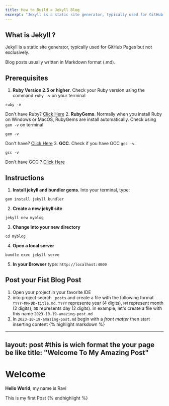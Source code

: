 ```yaml
---
title: How to Build a Jekyll Blog
excerpt: "Jekyll is a static site generator, typically used for GitHub Pages but not exclusively. Blog posts usually written in Markdown format (.md)."
---
```


## What is Jekyll ?

Jekyll is a static site generator, typically used for GitHub Pages but not exclusively.

Blog posts usually written in Markdown format (.md).

## Prerequisites

1. **Ruby Version 2.5 or higher**. Check your Ruby version using the command `ruby -v` on your terminal 
``` console
ruby -v
``` 
Don't have Ruby? [Click Here](https://rubyinstaller.org/downloads/)
2. **RubyGems**. Normally when you install Ruby on Windows or MacOS, RubyGems are install automatically. Check using ``gem -v`` on terminal
``` console
gem -v
```
Don't have? [Click Here](https://rubygems.org/pages/download)
3. **GCC**. Check if you have GCC ```gcc -v```.
```console
gcc -v
```
Don't have GCC ? [Click Here](https://gcc.gnu.org/install/)

## Instructions

1. **Install jekyll and bundler gems**. Into your terminal, type:
```console
gem install jekyll bundler
```
2. **Create a new jekyll site**
```console
jekyll new myblog
```
3. **Change into your new directory**
```console
cd myblog
```
4. **Open a local server**
```console
bundle exec jekyll serve
```
5. **In your Browser** type: ```http://localhost:4000```

## Post your Fist Blog Post

1. Open your project in your favorite IDE
2. into project search ``_posts`` and create a file with the following format ```YYYY-MM-DD-title.md```. ```YYYY``` represente year (4 digits), ```MM``` represent month (2 digits), ```DD``` represents day (2 digits). In example, let's create a file with this name ```2023-10-19-amazing-post.md```
3. In ```2023-10-19-amazing-post.md``` begin with a _front matter_ then start inserting content
{% highlight markdown %}
---
layout: post #this is wich format the your page be like
title: "Welcome To My Amazing Post"
---

# Welcome 

**Hello World**, my name is Ravi

This is my first Post
{% endhighlight %}